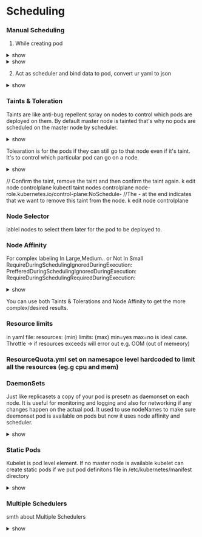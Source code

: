 # Scheduling


### Manual Scheduling

1) While creating pod

<details><summary>show</summary>
<p>
  
```bash
cmds
```

</p>
</details>

<details><summary>show</summary>
<p>
  
```bash
---
apiVersion: v1
kind: Pod
metadata:
  name: nginx
spec:
  nodeName: controlplane     ---> controlplane is the node name
  containers:
  -  image: nginx
     name: nginx
```

</p>
</details>



2) Act as scheduler and bind data to pod, convert ur yaml to json 


<details><summary>show</summary>
<p>
  
```bash
kubectl get nodes
kubectl get pods -o wide


kubectl get pods --selector env=dev
kubectl get pods --selector env=dev --no-headers | wc -l
kubectl get pods --selector bu=finance --no-headers | wc -l
kubectl get all --selector env=prod --no-headers | wc -l
kubectl get all --selector env=prod,bu=finance,tier=frontend


---
apiVersion: apps/v1
kind: ReplicaSet
metadata:
   name: replicaset-1
spec:
   replicas: 2
   selector:
      matchLabels:
        tier: front-end   
   template:
     metadata:
       labels:
        tier: front-end         ----------------------> changed from nginx to front-end (matched the labels)
     spec:
       containers:
       - name: nginx
         image: nginx 

kubectl apply -f replicaset-definition-1.yaml
```

</p>
</details>


### Taints & Toleration

Taints are like anti-bug repellent spray on nodes to control which pods are deployed on them. By default master node is tainted that's why no pods are scheduled on the master node by scheduler.


<details><summary>show</summary>
<p>
  
```bash
kubectl describe node node01 | grep -i taints
kubectl taint nodes node01 spray=mortein:NoSchedule

```
</p>
</details>

Tolearation is for the pods if they can still go to that node even if it's taint. It's to control which particular pod can go on a node.

<details><summary>show</summary>
<p>
  
```bash
---
apiVersion: v1
kind: Pod
metadata:
  name: bee
spec:
  containers:
  - image: nginx
    name: bee
  tolerations:
  - key: spray
    value: mortein
    effect: NoSchedule
    operator: Equal

kubectl create -f bee-pod.yaml

k describe node controlplane

```
</p>
</details>


// Confirm the taint, remove the taint and then confirm the taint again.
k edit node controlplane
kubectl taint nodes controlplane node-role.kubernetes.io/control-plane:NoSchedule-
//The - at the end indicates that we want to remove this taint from the node.
k edit node controlplane

### Node Selector

lablel nodes to select them later for the pod to be deployed to.

### Node Affinity

For complex labeling
In Large,Medium.. or Not In Small
RequireDuringSchedulingIgnoredDuringExecution:
PrefferedDuringSchedulingIgnoredDuringExecution:
RequireDuringSchedulingRequiredDuringExecution:

<details><summary>show</summary>
<p>
  
```bash
k describe node01
k describe node node01
k label node node01 color=blue
k describe node node01

kubectl create deployment blue --image=nginx --replicas=3

kubectl get nodes --show-labels


---
apiVersion: apps/v1
kind: Deployment
metadata:
  name: blue
spec:
  replicas: 3
  selector:
    matchLabels:
      run: nginx
  template:
    metadata:
      labels:
        run: nginx
    spec:
      containers:
      - image: nginx
        imagePullPolicy: Always
        name: nginx
      affinity:                            -----> added afinity section under below container to move the blue deployment only to node which has label color=blue
        nodeAffinity:
          requiredDuringSchedulingIgnoredDuringExecution:
            nodeSelectorTerms:
            - matchExpressions:
              - key: color
                operator: In
                values:
                - blue


➜  cat new.yaml 
apiVersion: apps/v1
kind: Deployment
metadata:
  creationTimestamp: null
  labels:
    app: red
  name: red
spec:
  replicas: 2
  selector:
    matchLabels:
      app: red
  strategy: {}
  template:
    metadata:
      creationTimestamp: null
      labels:
        app: red
    spec:
      containers:
      - image: nginx
        name: nginx
        resources: {}
      affinity:
        nodeAffinity:
          requiredDuringSchedulingIgnoredDuringExecution:
            nodeSelectorTerms:
            - matchExpressions:
              - key: node-role.kubernetes.io/control-plane
                operator: Exists
status: {}


----------
```

</p>
</details>

You can use both Taints & Tolerations and Node Affinity to get the more complex/desired results.


### Resource limits

in yaml file:
resources: (min)
limits: (max)
min=yes max=no is ideal case.
Throttle -> if resources exceeds will error out e.g. OOM (out of memeory)

### ResourceQuota.yml set on namesapce level hardcoded to limit all the resources (eg.g cpu and mem)


### DaemonSets

Just like replicasets a copy of your pod is presetn as daemonset on each node. It is useful for monitoring and logging and also for networking if any changes happen on the actual pod. It used to use nodeNames to make sure deemonset pod is available on pods but now it uses node affinity and scheduler.

<details><summary>show</summary>
<p>
  
```bash
kubectl get daemonsets --all-namespaces
k describe po --namespace=kube-flannel
k create deployment elasticsearch --image=registry.k8s.io/fluentd-elasticsearch:1.20 -n kube-system --dry-run=client -o yaml > fluentd.yaml
ls
cat fluentd.yaml 
vim fluentd.yaml 
cat fluentd.yaml 
k create -f fluentd.yaml
k get ds --all-namespaces

```
</p>
</details>

### Static Pods

Kubelet is pod level element. If no master node is available kubelet can create static pods if we put pod definitons file in
/etc/kubernetes/manifest 
directory

<details><summary>show</summary>
<p>
  
```bash
kubelet.service
kubectl get pods --all-namespaces
kubectl get pods --all-namespaces -o wide //to find static pod on which nodes
ps -aux | grep kubelet
cat /var/lib/kubelet/config.yaml | grep staticPodPath // find staicpod path
grep -i staticpod /var/lib/kubelet/config.yaml // same as above find static pod path
cat kube-apiserver.yaml | grep -i image
kubectl run --restart=Never --image=busybox static-busybox --dry-run=client -o yaml --command -- sleep 1000 > /etc/kubernetes/manifests/static-busybox.yaml // to create a static pod
kubectl get nodes -o wide
/var/lib/kubelet/config.yaml
kubectl get pods --all-namespaces -o wide  | grep static-greenbox

```
</p>
</details>

### Multiple Schedulers

smth about Multiple Schedulers

<details><summary>show</summary>
<p>
  
```bash
cmds

```
